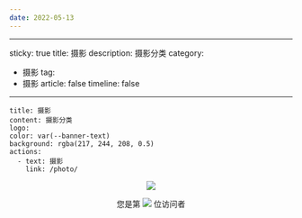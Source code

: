 ```yaml
---
date: 2022-05-13
---
```


---
sticky: true
title: 摄影
description: 摄影分类
category:
  - 摄影
tag:
  - 摄影
article: false
timeline: false
---

```component VPBanner
title: 摄影
content: 摄影分类
logo: 
color: var(--banner-text)
background: rgba(217, 244, 208, 0.5)
actions:
  - text: 摄影
    link: /photo/
```

<p align="center"> 
  <img src="https://cdn.jsdelivr.net/gh/jiange1236/jiange1236@main/github-metrics.svg" /> 
</p>
<p align="center"> 
  您是第  <img src="https://profile-counter.glitch.me/jiange1236/count.svg" />  位访问者
</p>